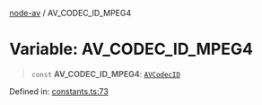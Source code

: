 [node-av](../globals.md) / AV\_CODEC\_ID\_MPEG4

# Variable: AV\_CODEC\_ID\_MPEG4

> `const` **AV\_CODEC\_ID\_MPEG4**: [`AVCodecID`](../type-aliases/AVCodecID.md)

Defined in: [constants.ts:73](https://github.com/seydx/av/blob/f8631fc881b394300b1479f511d55cf1c370a87f/src/constants/constants.ts#L73)
